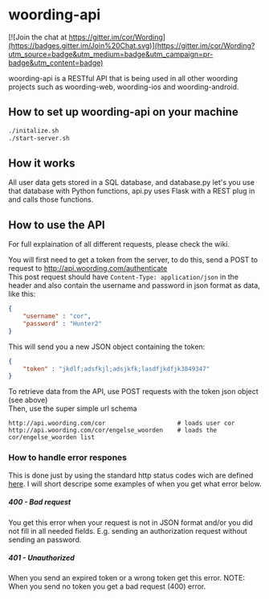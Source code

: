 woording-api
============

[![Join the chat at https://gitter.im/cor/Wording](https://badges.gitter.im/Join%20Chat.svg)](https://gitter.im/cor/Wording?utm_source=badge&utm_medium=badge&utm_campaign=pr-badge&utm_content=badge)


woording-api is a RESTful API that is being used in all other woording projects such as woording-web, woording-ios and woording-android.  

## How to set up woording-api on your machine
```bash
./initalize.sh
./start-server.sh
```

## How it works
All user data gets stored in a SQL database, and database.py let's you use that database with Python functions, api.py uses Flask with a REST plug in and calls those functions.


## How to use the API
For full explaination of all different requests, please check the wiki.

You will first need to get a token from the server, to do this, send a POST to request to http://api.woording.com/authenticate   
This post request should have `Content-Type: application/json` in the header and also contain the username and password in json format as data, like this:
```json
{
	"username" : "cor",
	"password" : "Hunter2"
}
```

This will send you a new JSON object containing the token:
```json
{
	"token" : "jkdlf;adsfkjl;adsjkfk;lasdfjkdfjk3849347"
}
```

To retrieve data from the API, use POST requests with the token json object (see above)  
Then, use the super simple url schema
```
http://api.woording.com/cor                    # loads user cor
http://api.woording.com/cor/engelse_woorden    # loads the cor/engelse_woorden list
```

### How to handle error respones
This is done just by using the standard http status codes wich are defined [here](http://www.w3.org/Protocols/rfc2616/rfc2616-sec10.html). I will short descripe some examples of when you get what error below.

##### 400 - Bad request
You get this error when your request is not in JSON format and/or you did not fill in all needed fields. E.g. sending an authorization request without sending an password.

##### 401 - Unauthorized
When you send an expired token or a wrong token get this error. NOTE: When you send no token you get a bad request (400) error.

